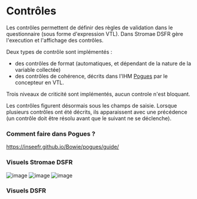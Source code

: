 # Contrôles

Les contrôles permettent de définir des règles de validation dans le questionnaire (sous forme d'expression VTL). 
Dans Stromae DSFR gère l'execution et l'affichage des contrôles.

Deux types de contrôle sont implémentés :
- des contrôles de format (automatiques, et dépendant de la nature de la variable collectée)
- des contrôles de cohérence, décrits dans l'IHM [Pogues](https://github.com/InseeFr/Pogues) par le concepteur en VTL.

Trois niveaux de criticité sont implémentés, aucun controle n'est bloquant.

Les contrôles figurent désormais sous les champs de saisie.
Lorsque plusieurs contrôles ont été décrits, ils apparaissent avec une précédence (un contrôle doit être résolu avant que le suivant ne se déclenche).


### Comment faire dans Pogues ?

https://inseefr.github.io/Bowie/pogues/guide/

### Visuels Stromae DSFR
![image](https://github.com/InseeFr/Stromae/assets/71011059/3626e379-7eaf-41e5-93be-e05730cad9e3)
![image](https://github.com/InseeFr/Stromae/assets/71011059/daa729f2-331e-41a7-9fef-a3a1650ce8f4)
![image](https://github.com/InseeFr/Stromae/assets/71011059/68dfa757-e997-430c-a45e-c8d50cf0d8b5)


### Visuels DSFR

